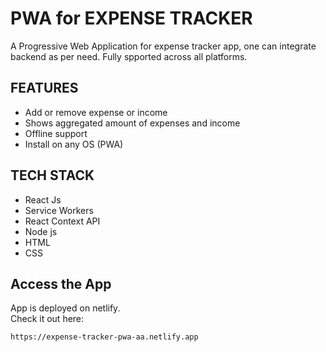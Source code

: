 # PWA for EXPENSE TRACKER
A Progressive Web Application for expense tracker app, one can integrate backend as per need. Fully spported across all platforms.

## FEATURES
- Add or remove expense or income
- Shows aggregated amount of expenses and income
- Offline support
- Install on any OS (PWA)

## TECH STACK
- React Js
- Service Workers
- React Context API
- Node js
- HTML
- CSS

## Access the App
App is deployed on netlify.  
Check it out here:
```
https://expense-tracker-pwa-aa.netlify.app
```
